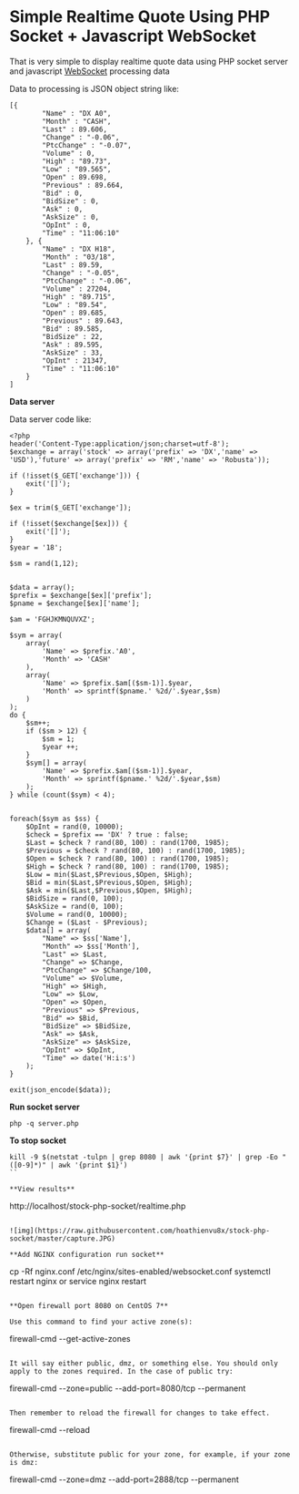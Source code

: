 # Simple Realtime Quote Using PHP Socket + Javascript WebSocket

That is very simple to display realtime quote data using PHP socket server and javascript [WebSocket](https://developer.mozilla.org/en-US/docs/Web/API/WebSocket) processing data

Data to processing is JSON object string like:
```
[{
		"Name" : "DX A0",
		"Month" : "CASH",
		"Last" : 89.606,
		"Change" : "-0.06",
		"PtcChange" : "-0.07",
		"Volume" : 0,
		"High" : "89.73",
		"Low" : "89.565",
		"Open" : 89.698,
		"Previous" : 89.664,
		"Bid" : 0,
		"BidSize" : 0,
		"Ask" : 0,
		"AskSize" : 0,
		"OpInt" : 0,
		"Time" : "11:06:10"
	}, {
		"Name" : "DX H18",
		"Month" : "03/18",
		"Last" : 89.59,
		"Change" : "-0.05",
		"PtcChange" : "-0.06",
		"Volume" : 27204,
		"High" : "89.715",
		"Low" : "89.54",
		"Open" : 89.685,
		"Previous" : 89.643,
		"Bid" : 89.585,
		"BidSize" : 22,
		"Ask" : 89.595,
		"AskSize" : 33,
		"OpInt" : 21347,
		"Time" : "11:06:10"
	}
]
```

**Data server**

Data server code like:

```
<?php
header('Content-Type:application/json;charset=utf-8');
$exchange = array('stock' => array('prefix' => 'DX','name' => 'USD'),'future' => array('prefix' => 'RM','name' => 'Robusta'));

if (!isset($_GET['exchange'])) {
	exit('[]');
}

$ex = trim($_GET['exchange']);

if (!isset($exchange[$ex])) {
	exit('[]');
}
$year = '18';

$sm = rand(1,12);


$data = array();
$prefix = $exchange[$ex]['prefix'];
$pname = $exchange[$ex]['name'];

$am = 'FGHJKMNQUVXZ';

$sym = array(
	array(
		'Name' => $prefix.'A0',
		'Month' => 'CASH'
	),
	array(
		'Name' => $prefix.$am[($sm-1)].$year,
		'Month' => sprintf($pname.' %2d/'.$year,$sm)
	)
);
do {
	$sm++;
	if ($sm > 12) {
		$sm = 1;
		$year ++;
	}
	$sym[] = array(
		'Name' => $prefix.$am[($sm-1)].$year,
		'Month' => sprintf($pname.' %2d/'.$year,$sm)
	);
} while (count($sym) < 4);


foreach($sym as $ss) {
	$OpInt = rand(0, 10000);
	$check = $prefix == 'DX' ? true : false;
	$Last = $check ? rand(80, 100) : rand(1700, 1985);
	$Previous = $check ? rand(80, 100) : rand(1700, 1985);
	$Open = $check ? rand(80, 100) : rand(1700, 1985);
	$High = $check ? rand(80, 100) : rand(1700, 1985);
	$Low = min($Last,$Previous,$Open, $High);
	$Bid = min($Last,$Previous,$Open, $High);
	$Ask = min($Last,$Previous,$Open, $High);
	$BidSize = rand(0, 100);
	$AskSize = rand(0, 100);
	$Volume = rand(0, 10000);
	$Change = ($Last - $Previous);
	$data[] = array(
		"Name" => $ss['Name'],
		"Month" => $ss['Month'],
		"Last" => $Last,
		"Change" => $Change,
		"PtcChange" => $Change/100,
		"Volume" => $Volume,
		"High" => $High,
		"Low" => $Low,
		"Open" => $Open,
		"Previous" => $Previous,
		"Bid" => $Bid,
		"BidSize" => $BidSize,
		"Ask" => $Ask,
		"AskSize" => $AskSize,
		"OpInt" => $OpInt,
		"Time" => date('H:i:s')
	);
}

exit(json_encode($data));

```

**Run socket server**
```
php -q server.php
```

**To stop socket**

```
kill -9 $(netstat -tulpn | grep 8080 | awk '{print $7}' | grep -Eo "([0-9]*)" | awk '{print $1}')
``

**View results**
```
http://localhost/stock-php-socket/realtime.php
```

![img](https://raw.githubusercontent.com/hoathienvu8x/stock-php-socket/master/capture.JPG)

**Add NGINX configuration run socket**

```
cp -Rf nginx.conf /etc/nginx/sites-enabled/websocket.conf
systemctl restart nginx or service nginx restart
```

**Open firewall port 8080 on CentOS 7**

Use this command to find your active zone(s):

```
firewall-cmd --get-active-zones
```

It will say either public, dmz, or something else. You should only apply to the zones required. In the case of public try:

```
firewall-cmd --zone=public --add-port=8080/tcp --permanent
```

Then remember to reload the firewall for changes to take effect.

```
firewall-cmd --reload
```

Otherwise, substitute public for your zone, for example, if your zone is dmz:

```
firewall-cmd --zone=dmz --add-port=2888/tcp --permanent
```
